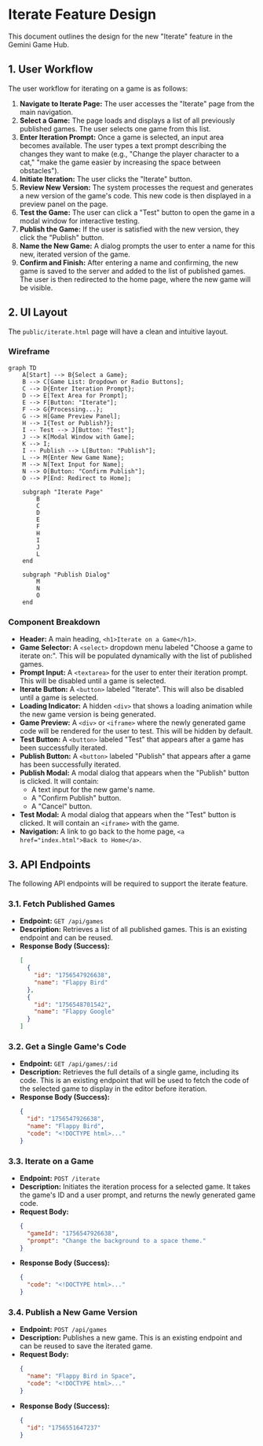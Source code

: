 # Iterate Feature Design

This document outlines the design for the new "Iterate" feature in the Gemini Game Hub.

## 1. User Workflow

The user workflow for iterating on a game is as follows:

1.  **Navigate to Iterate Page:** The user accesses the "Iterate" page from the main navigation.
2.  **Select a Game:** The page loads and displays a list of all previously published games. The user selects one game from this list.
3.  **Enter Iteration Prompt:** Once a game is selected, an input area becomes available. The user types a text prompt describing the changes they want to make (e.g., "Change the player character to a cat," "make the game easier by increasing the space between obstacles").
4.  **Initiate Iteration:** The user clicks the "Iterate" button.
5.  **Review New Version:** The system processes the request and generates a new version of the game's code. This new code is then displayed in a preview panel on the page.
6.  **Test the Game:** The user can click a "Test" button to open the game in a modal window for interactive testing.
7.  **Publish the Game:** If the user is satisfied with the new version, they click the "Publish" button.
8.  **Name the New Game:** A dialog prompts the user to enter a name for this new, iterated version of the game.
9.  **Confirm and Finish:** After entering a name and confirming, the new game is saved to the server and added to the list of published games. The user is then redirected to the home page, where the new game will be visible.


## 2. UI Layout

The `public/iterate.html` page will have a clean and intuitive layout.

### Wireframe

```mermaid
graph TD
    A[Start] --> B{Select a Game};
    B --> C[Game List: Dropdown or Radio Buttons];
    C --> D{Enter Iteration Prompt};
    D --> E[Text Area for Prompt];
    E --> F[Button: "Iterate"];
    F --> G{Processing...};
    G --> H[Game Preview Panel];
    H --> I{Test or Publish?};
    I -- Test --> J[Button: "Test"];
    J --> K[Modal Window with Game];
    K --> I;
    I -- Publish --> L[Button: "Publish"];
    L --> M{Enter New Game Name};
    M --> N[Text Input for Name];
    N --> O[Button: "Confirm Publish"];
    O --> P[End: Redirect to Home];

    subgraph "Iterate Page"
        B
        C
        D
        E
        F
        H
        I
        J
        L
    end

    subgraph "Publish Dialog"
        M
        N
        O
    end
```

### Component Breakdown

*   **Header:** A main heading, `<h1>Iterate on a Game</h1>`.
*   **Game Selector:** A `<select>` dropdown menu labeled "Choose a game to iterate on:". This will be populated dynamically with the list of published games.
*   **Prompt Input:** A `<textarea>` for the user to enter their iteration prompt. This will be disabled until a game is selected.
*   **Iterate Button:** A `<button>` labeled "Iterate". This will also be disabled until a game is selected.
*   **Loading Indicator:** A hidden `<div>` that shows a loading animation while the new game version is being generated.
*   **Game Preview:** A `<div>` or `<iframe>` where the newly generated game code will be rendered for the user to test. This will be hidden by default.
*   **Test Button:** A `<button>` labeled "Test" that appears after a game has been successfully iterated.
*   **Publish Button:** A `<button>` labeled "Publish" that appears after a game has been successfully iterated.
*   **Publish Modal:** A modal dialog that appears when the "Publish" button is clicked. It will contain:
    *   A text input for the new game's name.
    *   A "Confirm Publish" button.
    *   A "Cancel" button.
*   **Test Modal:** A modal dialog that appears when the "Test" button is clicked. It will contain an `<iframe>` with the game.
*   **Navigation:** A link to go back to the home page, `<a href="index.html">Back to Home</a>`.


## 3. API Endpoints

The following API endpoints will be required to support the iterate feature.

### 3.1. Fetch Published Games

*   **Endpoint:** `GET /api/games`
*   **Description:** Retrieves a list of all published games. This is an existing endpoint and can be reused.
*   **Response Body (Success):**
    ```json
    [
      {
        "id": "1756547926638",
        "name": "Flappy Bird"
      },
      {
        "id": "1756548701542",
        "name": "Flappy Google"
      }
    ]
    ```

### 3.2. Get a Single Game's Code

*   **Endpoint:** `GET /api/games/:id`
*   **Description:** Retrieves the full details of a single game, including its code. This is an existing endpoint that will be used to fetch the code of the selected game to display in the editor before iteration.
*   **Response Body (Success):**
    ```json
    {
      "id": "1756547926638",
      "name": "Flappy Bird",
      "code": "<!DOCTYPE html>..."
    }
    ```

### 3.3. Iterate on a Game

*   **Endpoint:** `POST /iterate`
*   **Description:** Initiates the iteration process for a selected game. It takes the game's ID and a user prompt, and returns the newly generated game code.
*   **Request Body:**
    ```json
    {
      "gameId": "1756547926638",
      "prompt": "Change the background to a space theme."
    }
    ```
*   **Response Body (Success):**
    ```json
    {
      "code": "<!DOCTYPE html>..."
    }
    ```

### 3.4. Publish a New Game Version

*   **Endpoint:** `POST /api/games`
*   **Description:** Publishes a new game. This is an existing endpoint and can be reused to save the iterated game.
*   **Request Body:**
    ```json
    {
      "name": "Flappy Bird in Space",
      "code": "<!DOCTYPE html>..."
    }
    ```
*   **Response Body (Success):**
    ```json
    {
      "id": "1756551647237"
    }

